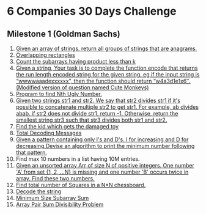 # 6 Companies 30 Days Challenge

  

## Milestone 1 (Goldman Sachs)

1. [Given an array of strings, return all groups of strings that are anagrams.](https://practice.geeksforgeeks.org/problems/print-anagrams-together/1/)
2. [Overlapping rectangles](https://practice.geeksforgeeks.org/problems/overlapping-rectangles1924/1/)
3. [Count the subarrays having product less than k](https://practice.geeksforgeeks.org/problems/count-the-subarrays-having-product-less-than-k1708/1/)
4. [Given a string, Your task is to complete the function encode that returns the run length encoded string for the given string. eg if the input string is “wwwwaaadexxxxxx”, then the function should return “w4a3d1e1x6″.(Modified version of question named Cute Monkeys)](https://practice.geeksforgeeks.org/problems/run-length-encoding/1/)
5. [Program to find Nth Ugly Number.](https://practice.geeksforgeeks.org/problems/ugly-numbers2254/1/)
6. [Given two strings str1 and str2. We say that str2 divides str1 if it's possible to concatenate multiple str2 to get str1. For example, ab divides abab. if str2 does not divide str1, return -1. Otherwise, return the smallest string str3 such that str3 divides both str1 and str2.](https://leetcode.com/problems/greatest-common-divisor-of-strings/)
7. [Find the kid which gets the damaged toy](https://www.geeksforgeeks.org/distributing-m-items-circle-size-n-starting-k-th-position/)
8. [Total Decoding Messages](https://practice.geeksforgeeks.org/problems/total-decoding-messages1235/1/)
9. [Given a pattern containing only I's and D's. I for increasing and D for decreasing.Devise an algorithm to print the minimum number following that pattern.](https://practice.geeksforgeeks.org/problems/number-following-a-pattern3126/1)
10. Find max 10 numbers in a list having 10M entries.
11. [Given an unsorted array Arr of size N of positive integers. One number 'A' from set {1, 2, …N} is missing and one number 'B' occurs twice in array. Find these two numbers.](https://practice.geeksforgeeks.org/problems/find-missing-and-repeating2512/1/)
12. [Find total number of Squares in a N*N chessboard.](https://practice.geeksforgeeks.org/problems/squares-in-nn-chessboard1801/1)
13. [Decode the string](https://practice.geeksforgeeks.org/problems/decode-the-string2444/1)
14. [Minimum Size Subarray Sum](https://leetcode.com/problems/minimum-size-subarray-sum/)
15. [Array Pair Sum Divisibility Problem](https://practice.geeksforgeeks.org/problems/array-pair-sum-divisibility-problem3257/1)